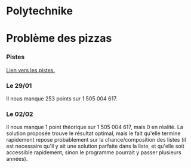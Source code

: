 # Polytechnike


# Problème des pizzas

### Pistes

[Lien vers les pistes.](PistePizza.md)

### Le 29/01

Il nous manque 253 points sur 1 505 004 617.

### Le 02/02

Il nous manque 1 point théorique sur 1 505 004 617, mais 0 en réalité. La solution proposée trouve le résultat optimal, mais le fait qu'elle termine rapidement repose probablement sur la chance/composition des listes (il est necessaire qu'il y ait une solution parfaite dans la liste, et qu'elle soit accessible rapidement, sinon le programme pourrait y passer plusieurs années).